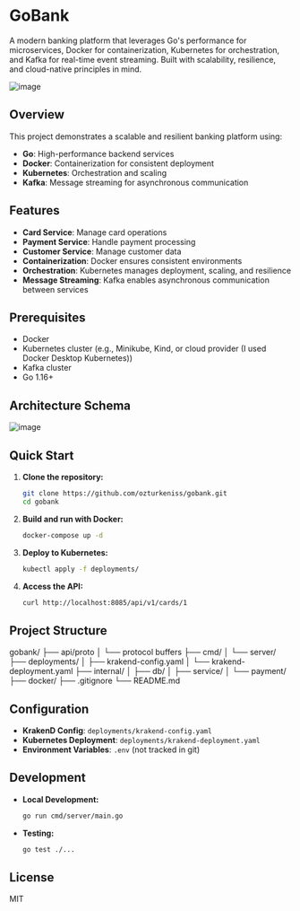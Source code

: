 # GoBank

A modern banking platform that leverages Go's performance for microservices, Docker for containerization, Kubernetes for orchestration, and Kafka for real-time event streaming. Built with scalability, resilience, and cloud-native principles in mind.

![image](https://github.com/user-attachments/assets/c16d8536-2252-4b95-a221-d2fa93866264)



## Overview

This project demonstrates a scalable and resilient banking platform using:
- **Go**: High-performance backend services
- **Docker**: Containerization for consistent deployment
- **Kubernetes**: Orchestration and scaling
- **Kafka**: Message streaming for asynchronous communication

## Features

- **Card Service**: Manage card operations
- **Payment Service**: Handle payment processing
- **Customer Service**: Manage customer data
- **Containerization**: Docker ensures consistent environments
- **Orchestration**: Kubernetes manages deployment, scaling, and resilience
- **Message Streaming**: Kafka enables asynchronous communication between services

## Prerequisites

- Docker
- Kubernetes cluster (e.g., Minikube, Kind, or cloud provider (I used Docker Desktop Kubernetes))
- Kafka cluster
- Go 1.16+


## Architecture Schema

![image](https://github.com/user-attachments/assets/c3fc6258-163b-4a74-b5a8-bd71cde5eabc)




## Quick Start

1. **Clone the repository:**
   ```bash
   git clone https://github.com/ozturkeniss/gobank.git
   cd gobank
   ```

2. **Build and run with Docker:**
   ```bash
   docker-compose up -d
   ```

3. **Deploy to Kubernetes:**
   ```bash
   kubectl apply -f deployments/
   ```

4. **Access the API:**
   ```bash
   curl http://localhost:8085/api/v1/cards/1
   ```

## Project Structure
gobank/
├── api/proto
│ └── protocol buffers
├── cmd/
│ └── server/
├── deployments/
│ ├── krakend-config.yaml
│ └── krakend-deployment.yaml
├── internal/
│ ├── db/
│ ├── service/
│ └── payment/
├── docker/
├── .gitignore
└── README.md


## Configuration

- **KrakenD Config**: `deployments/krakend-config.yaml`
- **Kubernetes Deployment**: `deployments/krakend-deployment.yaml`
- **Environment Variables**: `.env` (not tracked in git)

## Development

- **Local Development:**
  ```bash
  go run cmd/server/main.go
  ```

- **Testing:**
  ```bash
  go test ./...
  ```

## License

MIT
